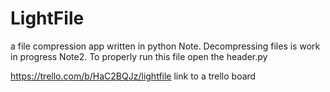 # LightFile
a file compression app written in python
Note. Decompressing files is work in progress 
Note2. To properly run this file open the header.py 


https://trello.com/b/HaC2BQJz/lightfile link to a trello board
